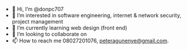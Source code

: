 - 👋 Hi, I’m @donpc707
- 👀 I’m interested in software engineering, internet & network security, project management 
- 🌱 I’m currently learning web design (front end)
- 💞️ I’m looking to collaborate on 
- 📫 How to reach me 08027201076, peteragunenye@gmail.com.

<!---
donpc707/donpc707 is a ✨ special ✨ repository because its `README.md` (this file) appears on your GitHub profile.
You can click the Preview link to take a look at your changes.
--->

